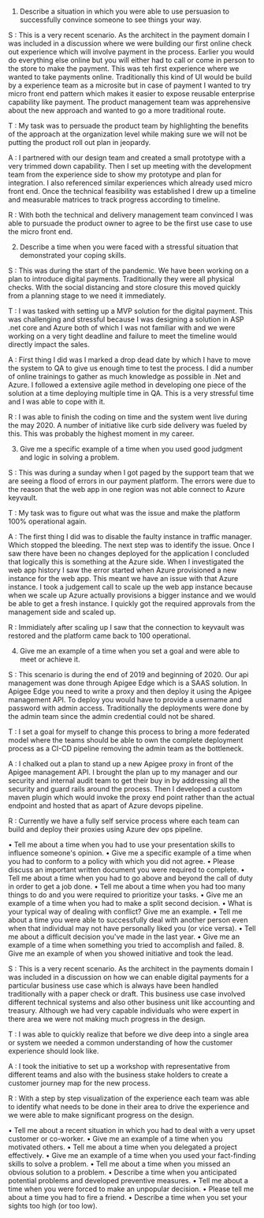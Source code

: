 1. Describe a situation in which you were able to use persuasion to successfully convince someone to see things your way.

S : This is a very recent scenario. As the architect in the payment domain I was included in a discussion where we were building our first online check out experience which will involve payment in the process. Earlier you would do everything else online but you will either had to call or come in person to the store to make the payment. This was teh first experience where we wanted to take payments online. Traditionally this kind of UI would be build by a experience team as a microsite but in case of payment I wanted to try micro front end pattern which makes it easier to expose reusable enterprise capability like payment. The product management team was apprehensive about the new approach and wanted to go a more traditional route.

T : My task was to persuade the product team by highlighting the benefits of the approach at the organization level while making sure we will not be putting the product roll out plan in jeopardy.

A : I partnered with our design team and created a small prototype with a very trimmed down capability. Then I set up meeting with the development team from the experience side to show my prototype and plan for integration. I also referenced similar experiences which already used micro front end. Once the technical feasibility was established I drew up a timeline and measurable matrices to track progress according to timeline.

R : With both the technical and delivery management team convinced I was able to pursuade the product owner to agree to be the first use case to use the micro front end.


2. Describe a time when you were faced with a stressful situation that demonstrated your
coping skills.

S : This was during the start of the pandemic. We have been working on a plan to introduce digital payments. Traditionally they were all physical checks. With the social distancing and store closure this moved quickly from a planning stage to we need it immediately. 

T : I was tasked with setting up a MVP solution for the digital payment. This was challenging and stressful because I was designing a solution in ASP .net core and Azure both of which I was not familiar with and we were working on a very tight deadline and failure to meet the timeline would directly impact the sales.

A : First thing I did was I marked a drop dead date by which I have to move the system to QA to give us enough time to test the process. I did a number of online trainings to gather as much knowledge as possible in .Net and Azure. I followed a extensive agile method in developing one piece of the solution at a time deploying multiple time in QA. This is a very stressful time and I was able to cope with it. 

R : I was able to finish the coding on time and the system went live during the may 2020. A number of initiative like curb side delivery was fueled by this. This was probably the highest moment in my career.

3. Give me a specific example of a time when you used good judgment and logic in solving
a problem.

S : This was during a sunday when I got paged by the support team that we are seeing a flood of errors in our payment platform. The errors were due to the reason that the web app in one region was not able connect to Azure keyvault.

T : My task was to figure out what was the issue and make the platform 100% operational again.

A : The first thing I did was to disable the faulty instance in traffic manager. Which stopped the bleeding. The next step was to identify the issue. Once I saw there have been no changes deployed for the application I concluded that logically this is something at the Azure side. When I investigated the web app history I saw the error started when Azure provisioned a new instance for the web app. This meant we have an issue with that Azure instance. I took a judgement call to scale up the web app instance because when we scale up Azure actually provisions a bigger instance and we would be able to get a fresh instance. I quickly got the required approvals from the management side and scaled up.

R : Immidiately after scaling up I saw that the connection to keyvault was restored and the platform came back to 100  operational.

4. Give me an example of a time when you set a goal and were able to meet or achieve it.

S : This scenario is during the end of 2019 and beginning of 2020. Our api management was done through Apigee Edge which is a SAAS solution. In Apigee Edge you need to write a proxy and then deploy it using the Apigee management API. To deploy you would have to provide a username and password with admin access. Traditionally the deployments were done by the admin team since the admin credential could not be shared.

T : I set a goal for myself to change this process to bring a more federated model where the teams should be able to own the complete deployment process as a CI-CD pipeline removing the admin team as the bottleneck.

A : I chalked out a plan to stand up a new Apigee proxy in front of the Apigee management API. I brought the plan up to my manager and our security and internal audit team to get their buy in by addressing all the security and guard rails around the process. Then I developed a custom maven plugin which would invoke the proxy end point rather than the actual endpoint and hosted that as apart of Azure devops pipeline.

R : Currently we have a fully self service process where each team can build and deploy their proxies using Azure dev ops pipeline.


• Tell me about a time when you had to use your presentation skills to influence someone's
opinion.
• Give me a specific example of a time when you had to conform to a policy with which you
did not agree.
• Please discuss an important written document you were required to complete.
• Tell me about a time when you had to go above and beyond the call of duty in order to
get a job done.
• Tell me about a time when you had too many things to do and you were required to
prioritize your tasks.
• Give me an example of a time when you had to make a split second decision.
• What is your typical way of dealing with conflict? Give me an example.
• Tell me about a time you were able to successfully deal with another person even when
that individual may not have personally liked you (or vice versa).
• Tell me about a difficult decision you've made in the last year.
• Give me an example of a time when something you tried to accomplish and failed.
8. Give me an example of when you showed initiative and took the lead.

S : This is a very recent scenario. As the architect in the payments domain I was included in a discussion on how we can enable digital payments for a particular business use case which is always have been handled traditionally with a paper check or draft. This business use case involved different technical systems and also other business unit like accounting and treasury. Although we had very capable individuals who were expert in there area we were not making much progress in the design.

T : I was able to quickly realize that before we dive deep into a single area or system we needed a common understanding of how the customer experience should look like.

A : I took the initiative to set up a workshop with representative from different teams and also with the business stake holders to create a customer journey map for the new process.

R : With a step by step visualization of the experience each team was able to identify what needs to be done in their area to drive the experience and we were able to make significant progress on the design. 

• Tell me about a recent situation in which you had to deal with a very upset customer or
co-worker.
• Give me an example of a time when you motivated others.
• Tell me about a time when you delegated a project effectively.
• Give me an example of a time when you used your fact-finding skills to solve a problem.
• Tell me about a time when you missed an obvious solution to a problem.
• Describe a time when you anticipated potential problems and developed preventive
measures.
• Tell me about a time when you were forced to make an unpopular decision.
• Please tell me about a time you had to fire a friend.
• Describe a time when you set your sights too high (or too low).
